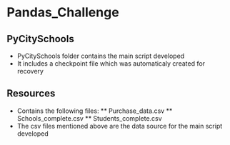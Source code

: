 # Pandas_Challenge
## PyCitySchools
* PyCitySchools folder contains the main script developed
* It includes a checkpoint file which was automaticaly created for recovery

## Resources
* Contains the following files:
** Purchase_data.csv
** Schools_complete.csv
** Students_complete.csv
* The csv files mentioned above are the data source for the main script developed
